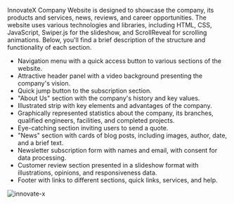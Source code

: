 InnovateX Company Website is designed to showcase the company, its products and services, news, reviews, and career opportunities. The website uses various technologies and libraries, including HTML, CSS, JavaScript, Swiper.js for the slideshow, and ScrollReveal for scrolling animations. Below, you'll find a brief description of the structure and functionality of each section.

- Navigation menu with a quick access button to various sections of the website.
- Attractive header panel with a video background presenting the company's vision.
- Quick jump button to the subscription section.
- "About Us" section with the company's history and key values.
- Illustrated strip with key elements and advantages of the company.
- Graphically represented statistics about the company, its branches, qualified engineers, facilities, and completed projects.
- Eye-catching section inviting users to send a quote.
- "News" section with cards of blog posts, including images, author, date, and a brief text.
- Newsletter subscription form with names and email, with consent for data processing.
- Customer review section presented in a slideshow format with illustrations, opinions, and responsiveness data.
- Footer with links to different sections, quick links, services, and help.

![innovate-x](https://github.com/linimary/InnovateX./assets/125043957/d35d632b-103e-47eb-8b45-63be60c885a6)
